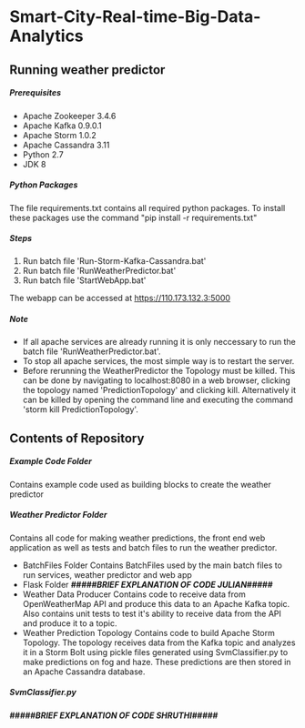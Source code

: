# Smart-City-Real-time-Big-Data-Analytics

## Running weather predictor

##### Prerequisites

- Apache Zookeeper 3.4.6
- Apache Kafka 0.9.0.1
- Apache Storm 1.0.2
- Apache Cassandra 3.11
- Python 2.7
- JDK 8

##### Python Packages
  The file requirements.txt contains all required python packages. To install these packages use the command "pip install -r requirements.txt"


##### Steps

  1. Run batch file 'Run-Storm-Kafka-Cassandra.bat'
  2. Run batch file 'RunWeatherPredictor.bat'
  3. Run batch file 'StartWebApp.bat'

  The webapp can be accessed at https://110.173.132.3:5000
  
##### Note
  - If all apache services are already running it is only neccessary to run the batch file 'RunWeatherPredictor.bat'.
  - To stop all apache services, the most simple way is to restart the server.
  - Before rerunning the WeatherPredictor the Topology must be killed. This can be done by navigating to localhost:8080 in
    a web browser, clicking the topology named 'PredictionTopology' and clicking kill. Alternatively it can be killed by
    opening the command line and executing the command 'storm kill PredictionTopology'.

## Contents of Repository

##### Example Code Folder
  Contains example code used as building blocks to create the weather predictor
  
##### Weather Predictor Folder
  Contains all code for making weather predictions, the front end web application as well as tests and batch files to run the weather predictor.
  
  - BatchFiles Folder
      Contains BatchFiles used by the main batch files to run services, weather predictor and web app
  - Flask Folder
      ***#####BRIEF EXPLANATION OF CODE JULIAN#####***
  - Weather Data Producer
      Contains code to receive data from OpenWeatherMap API and produce this data to an Apache Kafka topic. Also contains unit tests to test it's ability to receive data from 
      the API and produce it to a topic.
  - Weather Prediction Topology
      Contains code to build Apache Storm Topology. The topology receives data from the Kafka topic and analyzes it in a Storm Bolt using pickle files generated using                 SvmClassifier.py to make predictions on fog and haze. These predictions are then stored in an Apache Cassandra database. 
  
##### SvmClassifier.py
  ***#####BRIEF EXPLANATION OF CODE SHRUTHI#####***
    

    
 
